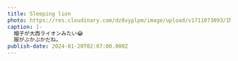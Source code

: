 ```yaml
---
title: Sleeping lion
photo: https://res.cloudinary.com/dz8vyplpm/image/upload/v1711073093/IMG_8461_hnwofb.jpg
caption: |-
  帽子が大西ライオンみたい😂
  服がぶかぶかだね。
publish-date: 2024-01-20T02:07:00.000Z
---
```

